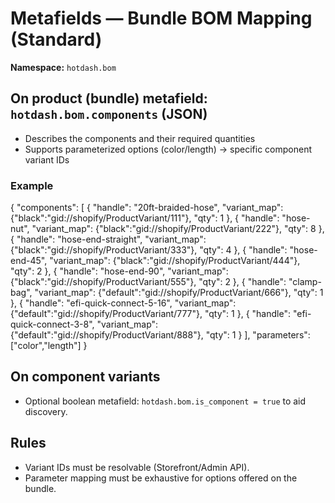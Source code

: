 # Metafields — Bundle BOM Mapping (Standard)

**Namespace:** `hotdash.bom`

## On product (bundle) metafield: `hotdash.bom.components` (JSON)
- Describes the components and their required quantities
- Supports parameterized options (color/length) → specific component variant IDs

### Example
{
  "components": [
    { "handle": "20ft-braided-hose", "variant_map": {"black":"gid://shopify/ProductVariant/111"}, "qty": 1 },
    { "handle": "hose-nut", "variant_map": {"black":"gid://shopify/ProductVariant/222"}, "qty": 8 },
    { "handle": "hose-end-straight", "variant_map": {"black":"gid://shopify/ProductVariant/333"}, "qty": 4 },
    { "handle": "hose-end-45", "variant_map": {"black":"gid://shopify/ProductVariant/444"}, "qty": 2 },
    { "handle": "hose-end-90", "variant_map": {"black":"gid://shopify/ProductVariant/555"}, "qty": 2 },
    { "handle": "clamp-bag", "variant_map": {"default":"gid://shopify/ProductVariant/666"}, "qty": 1 },
    { "handle": "efi-quick-connect-5-16", "variant_map": {"default":"gid://shopify/ProductVariant/777"}, "qty": 1 },
    { "handle": "efi-quick-connect-3-8",  "variant_map": {"default":"gid://shopify/ProductVariant/888"}, "qty": 1 }
  ],
  "parameters": ["color","length"]
}

## On component variants
- Optional boolean metafield: `hotdash.bom.is_component = true` to aid discovery.

## Rules
- Variant IDs must be resolvable (Storefront/Admin API).
- Parameter mapping must be exhaustive for options offered on the bundle.
